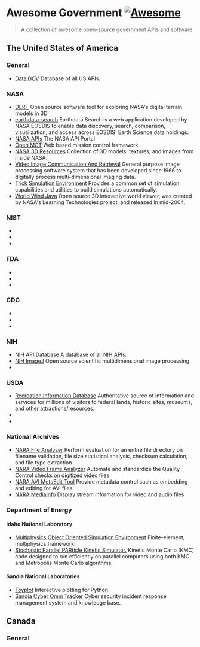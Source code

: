 # Awesome Government [![Awesome](https://cdn.rawgit.com/sindresorhus/awesome/d7305f38d29fed78fa85652e3a63e154dd8e8829/media/badge.svg)](https://github.com/rogersachan/awesome-government)

> A collection of awesome open-source government APIs and software

## The United States of America

### General

* [Data.GOV](https://www.data.gov/) Database of all US APIs.

### NASA

* [DERT](https://github.com/nasa/DERT) Open source software tool for exploring NASA's digital terrain models in 3D
* [earthdata-search](https://github.com/nasa/earthdata-search) Earthdata Search is a web application developed by NASA EOSDIS to enable data discovery, search, comparison, visualization, and access across EOSDIS' Earth Science data holdings.
* [NASA APIs](https://api.nasa.gov/index.html#getting-started) The NASA API Portal
* [Open MCT](https://github.com/nasa/openmct) Web based mission control framework.
* [NASA 3D Resources](https://github.com/nasa/NASA-3D-Resources) Collection of 3D models, textures, and images from inside NASA.
* [Video Image Communication And Retrieval](https://github.com/nasa/VICAR) General purpose image processing software system that has been developed since 1966 to digitally process multi-dimensional imaging data.
* [Trick Simulation Environment](https://github.com/nasa/trick) Provides a common set of simulation capabilities and utilities to build simulations automatically.
* [World Wind Java](https://github.com/NASAWorldWind/WorldWindJava) Open source 3D interactive world viewer, was created by NASA's Learning Technologies project, and released in mid-2004.

### NIST

* 
* 
* 

### FDA

* 
* 
* 

### CDC

* 
* 
* 

### NIH

* [NIH API Database](https://wwwcf.nlm.nih.gov/nlm_eresources/eresources/search_database.cfm) A database of all NIH APIs.
* [NIH ImageJ](https://github.com/imagej/imagej) Open source scientific multidimensional image processing
* 

### USDA

* [Recreation Information Database](https://github.com/USDA/RIDB) Authoritative source of information and services for millions of visitors to federal lands, historic sites, museums, and other attractions/resources.
* 
* 

### National Archives

* [NARA File Analyzer](https://github.com/usnationalarchives/File-Analyzer) Perform evaluation for an entire file directory on filename validation, file size statistical analysis, checksum calculation, and file type extraction
* [NARA Video Frame Analyzer](https://github.com/usnationalarchives/Video-Frame-Analyzer) Automate and standardize the Quality Control checks on digitized video files
* [NARA AVI MetaEdit Tool](https://github.com/usnationalarchives/AVI-MetaEdit) Provide metadata control such as embedding and editing for AVI files
* [NARA MediaInfo](https://github.com/usnationalarchives/MediaInfo) Display stream information for video and audio files

### Department of Energy

#### Idaho National Laboratory

* [Multiphysics Object Oriented Simulation Environment](https://github.com/idaholab/moose) Finite-element, multiphysics framework.
* [Stochastic Parallel PARticle Kinetic Simulator.](https://github.com/idaholab/SPPARKS) Kinetic Monte Carlo (KMC) code designed to run efficiently on parallel computers using both KMC and Metropolis Monte Carlo algorithms.

#### Sandia National Laboratories

* [Toyplot](https://github.com/sandialabs/toyplot) Interactive plotting for Python.
* [Sandia Cyber Omni Tracker](https://github.com/sandialabs/scot) Cyber security incident response management system and knowledge base. 

## Canada

### General
